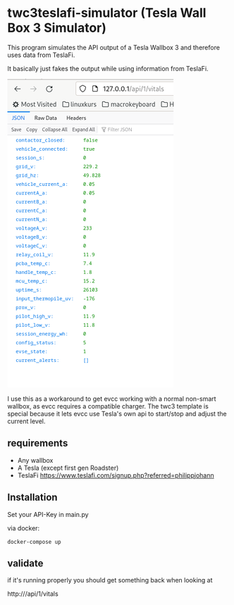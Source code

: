 # twc3teslafi-simulator (Tesla Wall Box 3 Simulator)

This program simulates the API output of a Tesla Wallbox 3 and therefore uses data from TeslaFi.

It basically just fakes the output while using information from TeslaFi.

![](media/api.png)

I use this as a workaround to get evcc working with a normal non-smart wallbox, as evcc requires a compatible charger. The twc3 template is special because it lets evcc use Tesla's own api to start/stop and adjust the current level. 


## requirements

- Any wallbox
- A Tesla (except first gen Roadster)
- TeslaFi https://www.teslafi.com/signup.php?referred=philippjohann


## Installation

Set your API-Key in main.py

via docker:

    docker-compose up

## validate

if it's running properly you should get something back when looking at

http://<ip>/api/1/vitals
